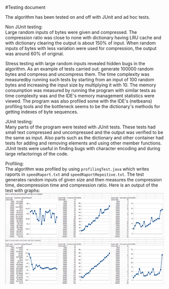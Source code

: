 #Testing document

The algorithm has been tested on and off with JUnit and ad hoc tests.

Non JUnit testing:  
Large random inputs of bytes were given and compressed.
The compression ratio was close to none with dictionary having LRU cache and with dictionary clearing the output is about 150% of input.
When random inputs of bytes with less variation were used for compression, the output was around 60% of original.

Stress testing with large random inputs revealed hidden bugs in the algorithm.
As an example of tests carried out: generate 100000 random bytes and compress and uncompress them.
The time complexity was measuredby running such tests by starting from an input of 100 random bytes and increasing the input size by multiplying it with 10.
The memory consumption was  measured by running the program with similar tests as time complexity was and the IDE's memory management statistics were viewed.
The program was also profiled some with the IDE's (netbeans) profiling tools and the bottleneck seems to be the dictionary's methods for getting indexes of byte sequences.

JUnit testing:  
Many parts of the program were tested with JUnit tests.
These tests had small text compressed and uncompressed and the output was verified to be the same as input.
Also parts such as the dictionary and other container had tests for adding and removing elements and using other member functions.
JUnit tests were useful in finding bugs with character encoding and during large refactorings of the code.

Profiling:  
The algorithm was profiled by using `profilingTest.java` which writes raports in `speedRaport.txt` and `speedRaportRepeitive.txt`.
The test generates random inputs of given size and then measures the compression time, decompression time and compression ratio.
Here is an output of the test with graphs:
![docs/images/profiling_1.png](docs/images/profiling_1.png)
